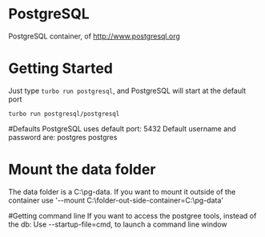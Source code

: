PostgreSQL
================
PostgreSQL container, of http://www.postgresql.org

# Getting Started
Just type `turbo run postgresql`, and PostgreSQL will start at the default port

    turbo run postgresql/postgresql
	
#Defaults
PostgreSQL uses default port: 5432
Default username and password are: postgres postgres

# Mount the data folder
The data folder is a C:\pg-data. If you want to mount it outside of the container use '--mount C:\folder-out-side-container=C:\pg-data'


#Getting command line
If you want to access the postgree tools, instead of the db: Use --startup-file=cmd, to launch a command line window
